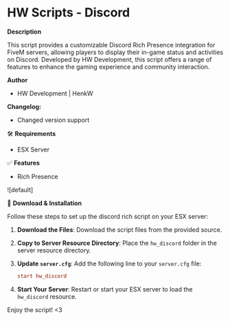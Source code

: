 # HW Scripts - Discord

**Description**

This script provides a customizable Discord Rich Presence integration for FiveM servers, allowing players to display their in-game status and activities on Discord. Developed by HW Development, this script offers a range of features to enhance the gaming experience and community interaction.

**Author**
- HW Development | HenkW

**Changelog:**
- Changed version support

🛠 **Requirements**
- ESX Server

✅ **Features**
- Rich Presence

![default]

🔧 **Download & Installation**

Follow these steps to set up the discord rich script on your ESX server:

1. **Download the Files**: Download the script files from the provided source.

2. **Copy to Server Resource Directory**: Place the `hw_discord` folder in the server resource directory.

3. **Update `server.cfg`**: Add the following line to your `server.cfg` file:

    ```cfg
    start hw_discord
    ```

4. **Start Your Server**: Restart or start your ESX server to load the `hw_discord` resource.

Enjoy the script! <3
